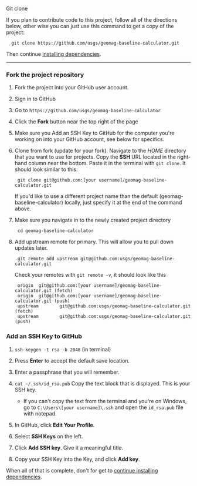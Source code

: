 Git clone

If you plan to contribute code to this project, follow all of the directions
below, other wise you can just use this command to get a copy of the project:

      git clone https://github.com/usgs/geomag-baseline-calculator.git

Then continue
[installing dependencies](readme_dependency_install.md#Dependencies).

---
### Fork the project repository ###

1. Fork the project into your GitHub user account.
  1. Sign in to GitHub
  2. Go to `https://github.com/usgs/geomag-baseline-calculator`
  3. Click the **Fork** button near the top right of the page

2. Make sure you Add an SSH Key to GitHub for the computer you're
   working on into your GitHub account, see below for specifics.

3. Clone from fork (update for your fork).
   Navigate to the _HOME_ directory that you want to use for projects.
   Copy the __SSH__ URL located in the right-hand column near the bottom.
   Paste it in the terminal with `git clone`. It should look similar to this:

        git clone git@github.com:[your username]/geomag-baseline-calculator.git

   If you'd like to use a different project name than the default
   (geomag-baseline-calculator) locally, just specify it at the end of the
   command above.

4. Make sure you navigate in to the newly created project directory

        cd geomag-baseline-calculator

5. Add upstream remote for primary. This will allow you to pull down updates
   later.

        git remote add upstream git@github.com:usgs/geomag-baseline-calculator.git

   Check your remotes with `git remote -v`, it should look like this

        origin  git@github.com:[your username]/geomag-baseline-calculator.git (fetch)
        origin  git@github.com:[your username]/geomag-baseline-calculator.git (push)
        upstream        git@github.com:usgs/geomag-baseline-calculator.git (fetch)
        upstream        git@github.com:usgs/geomag-baseline-calculator.git (push)

### Add an SSH Key to GitHub ###

  1. `ssh-keygen -t rsa -b 2048` (in terminal)

  2. Press **Enter** to accept the default save location.

  3. Enter a passphrase that you will remember.

  4. `cat ~/.ssh/id_rsa.pub`
     Copy the text block that is displayed.
     This is your SSH key.
     - If you can't copy the text from the terminal and you're on Windows, go
     to `C:\Users\[your username]\.ssh` and open the `id_rsa.pub` file
     with notepad.

  5. In GitHub, click **Edit Your Profile**.

  6. Select **SSH Keys** on the left.

  7. Click **Add SSH key**. Give it a meaningful title.

  8. Copy your SSH Key into the Key, and click **Add key**.

When all of that is complete, don't for get to
[continue installing dependencies](readme_dependency_install.md#Dependencies).
